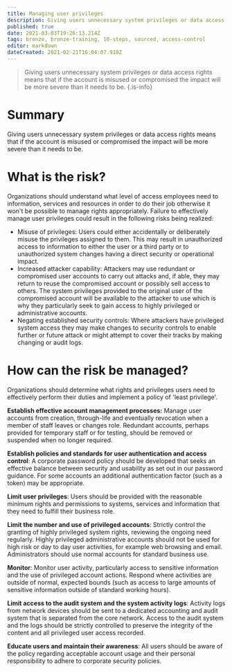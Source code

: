 ```yaml
---
title: Managing user privileges
description: Giving users unnecessary system privileges or data access rights means that if the account is misused or compromised the impact will be more severe than it needs to be.
published: true
date: 2021-03-03T19:26:13.214Z
tags: bronze, bronze-training, 10-steps, sourced, access-control
editor: markdown
dateCreated: 2021-02-21T16:04:07.910Z
---
```


> Giving users unnecessary system privileges or data access rights means that if the account is misused or compromised the impact will be more severe than it needs to be.
{.is-info}


# Summary 
Giving users unnecessary system privileges or data access rights means that if the account is misused or compromised the impact will be more severe than it needs to be.

# What is the risk?
Organizations should understand what level of access employees need to information, services and resources in order to do their job otherwise it won't be possible to manage rights appropriately. Failure to effectively manage user privileges could result in the following risks being realized:

- Misuse of privileges: Users could either accidentally or deliberately misuse the privileges assigned to them. This may result in unauthorized access to information to either the user or a third party or to unauthorized system changes having a direct security or operational impact.
- Increased attacker capability: Attackers may use redundant or compromised user accounts to carry out attacks and, if able, they may return to reuse the compromised account or possibly sell access to others. The system privileges provided to the original user of the compromised account will be available to the attacker to use which is why they particularly seek to gain access to highly privileged or administrative accounts.
- Negating established security controls: Where attackers have privileged system access they may make changes to security controls to enable further or future attack or might attempt to cover their tracks by making changing or audit logs.

# How can the risk be managed?
Organizations should determine what rights and privileges users need to effectively perform their duties and implement a policy of 'least privilege'.

**Establish effective account management processes:** Manage user accounts from creation, through-life and eventually revocation when a member of staff leaves or changes role. Redundant accounts, perhaps provided for temporary staff or for testing, should be removed or suspended when no longer required.

**Establish policies and standards for user authentication and access control**: A corporate password policy should be developed that seeks an effective balance between security and usability as set out in our password guidance. For some accounts an additional authentication factor (such as a token) may be appropriate.

**Limit user privileges**: Users should be provided with the reasonable minimum rights and permissions to systems, services and information that they need to fulfill their business role.

**Limit the number and use of privileged accounts**: Strictly control the granting of highly privileged system rights, reviewing the ongoing need regularly. Highly privileged administrative accounts should not be used for high risk or day to day user activities, for example web browsing and email. Administrators should use normal accounts for standard business use.

**Monitor**: Monitor user activity, particularly access to sensitive information and the use of privileged account actions. Respond where activities are outside of normal, expected bounds (such as access to large amounts of sensitive information outside of standard working hours).

**Limit access to the audit system and the system activity logs**: Activity logs from network devices should be sent to a dedicated accounting and audit system that is separated from the core network. Access to the audit system and the logs should be strictly controlled to preserve the integrity of the content and all privileged user access recorded.

**Educate users and maintain their awareness**: All users should be aware of the policy regarding acceptable account usage and their personal responsibility to adhere to corporate security policies.